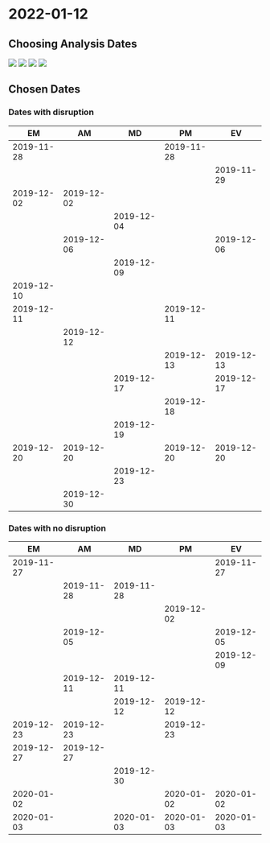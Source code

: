 # 2022-01-12

## Choosing Analysis Dates


![](bus_count-delay.png)
![](streetcar_count-delay.png)
![](subway_count-delay.png)
![](subway_count-delay-major.png)

## Chosen Dates

### Dates with disruption

| EM         | AM         | MD         | PM         | EV         |
|------------|------------|------------|------------|------------|
| 2019-11-28 |            |            | 2019-11-28 |            |
|            |            |            |            | 2019-11-29 |
| 2019-12-02 | 2019-12-02 |            |            |            |
|            |            | 2019-12-04 |            |            |
|            | 2019-12-06 |            |            | 2019-12-06 |
|            |            | 2019-12-09 |            |            |
| 2019-12-10 |            |            |            |            |
| 2019-12-11 |            |            | 2019-12-11 |            |
|            | 2019-12-12 |            |            |            |
|            |            |            | 2019-12-13 | 2019-12-13 |
|            |            | 2019-12-17 |            | 2019-12-17 |
|            |            |            | 2019-12-18 |            |
|            |            | 2019-12-19 |            |            |
| 2019-12-20 | 2019-12-20 |            | 2019-12-20 | 2019-12-20 |
|            |            | 2019-12-23 |            |            |
|            | 2019-12-30 |            |            |            |

### Dates with no disruption

| EM         | AM         | MD         | PM         | EV         |
|------------|------------|------------|------------|------------|
| 2019-11-27 |            |            |            | 2019-11-27 |
|            | 2019-11-28 | 2019-11-28 |            |            |
|            |            |            | 2019-12-02 |            |
|            | 2019-12-05 |            |            | 2019-12-05 |
|            |            |            |            | 2019-12-09 |
|            | 2019-12-11 | 2019-12-11 |            |            |
|            |            | 2019-12-12 | 2019-12-12 |            |
| 2019-12-23 | 2019-12-23 |            | 2019-12-23 |            |
| 2019-12-27 | 2019-12-27 |            |            |            |
|            |            | 2019-12-30 |            |            |
| 2020-01-02 |            |            | 2020-01-02 | 2020-01-02 |
| 2020-01-03 |            | 2020-01-03 | 2020-01-03 | 2020-01-03 |